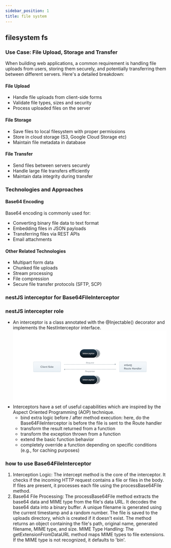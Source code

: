 ```yaml
---
sidebar_position: 1
title: file system
---
```

## filesystem fs

### Use Case: File Upload, Storage and Transfer
When building web applications, a common requirement is handling file uploads from users, storing them securely, and potentially transferring them between different servers. Here's a detailed breakdown:

#### File Upload
- Handle file uploads from client-side forms
- Validate file types, sizes and security
- Process uploaded files on the server

#### File Storage
- Save files to local filesystem with proper permissions
- Store in cloud storage (S3, Google Cloud Storage etc)
- Maintain file metadata in database

#### File Transfer
- Send files between servers securely
- Handle large file transfers efficiently
- Maintain data integrity during transfer

### Technologies and Approaches

#### Base64 Encoding
Base64 encoding is commonly used for:
- Converting binary file data to text format
- Embedding files in JSON payloads
- Transferring files via REST APIs
- Email attachments

#### Other Related Technologies
- Multipart form data
- Chunked file uploads
- Stream processing
- File compression
- Secure file transfer protocols (SFTP, SCP)


### nestJS interceptor for Base64FileInterceptor
### nestJS intercepter role 
- An interceptor is a class annotated with the @Injectable() decorator and implements the NestInterceptor interface.
![image](image.png)
- Interceptors have a set of useful capabilities which are inspired by the Aspect Oriented Programming (AOP) technique.
    - bind extra logic before / after method execution: here, do the Base64FileInterceptor is before the file is sent to the Route handler
    - transform the result returned from a function
    - transform the exception thrown from a function
    - extend the basic function behavior
    - completely override a function depending on specific conditions (e.g., for caching purposes)

### how to use Base64FileInterceptor
1. Interception Logic:
The intercept method is the core of the interceptor. It checks if the incoming HTTP request contains a file or files in the body.
If files are present, it processes each file using the processBase64File method.
2. Base64 File Processing:
The processBase64File method extracts the base64 data and MIME type from the file's data URL.
It decodes the base64 data into a binary buffer.
A unique filename is generated using the current timestamp and a random number.
The file is saved to the uploads directory, which is created if it doesn't exist.
The method returns an object containing the file's path, original name, generated filename, MIME type, and size.
MIME Type Handling:
The getExtensionFromDataURL method maps MIME types to file extensions. If the MIME type is not recognized, it defaults to 'bin'.

